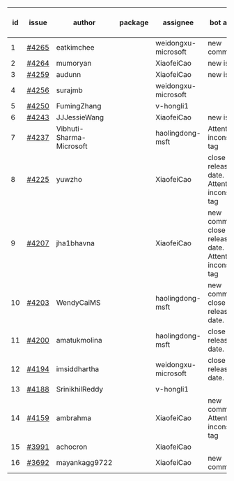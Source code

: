 | id | issue | author | package | assignee | bot advice | created date of issue | target release date | date from target |
| ------ | ------ | ------ | ------ | ------ | ------ | ------ | ------ | :-----: |
| 1 | [#4265](https://github.com/Azure/sdk-release-request/issues/4265) | eatkimchee |  | weidongxu-microsoft | new comment. | 06-23 | 07-28 |  |
| 2 | [#4264](https://github.com/Azure/sdk-release-request/issues/4264) | mumoryan |  | XiaofeiCao | new issue. | 06-21 | 07-28 |  |
| 3 | [#4259](https://github.com/Azure/sdk-release-request/issues/4259) | audunn |  | XiaofeiCao | new issue. | 06-21 | 07-28 |  |
| 4 | [#4256](https://github.com/Azure/sdk-release-request/issues/4256) | surajmb |  | weidongxu-microsoft |  | 06-16 | 07-28 |  |
| 5 | [#4250](https://github.com/Azure/sdk-release-request/issues/4250) | FumingZhang |  | v-hongli1 |  | 06-14 |  | 0 |
| 6 | [#4243](https://github.com/Azure/sdk-release-request/issues/4243) | JJJessieWang |  | XiaofeiCao | new issue. | 06-13 | 07-28 |  |
| 7 | [#4237](https://github.com/Azure/sdk-release-request/issues/4237) | Vibhuti-Sharma-Microsoft |  | haolingdong-msft | Attention to inconsistent tag | 06-09 | 07-14 |  |
| 8 | [#4225](https://github.com/Azure/sdk-release-request/issues/4225) | yuwzho |  | XiaofeiCao | close to release date.  Attention to inconsistent tag | 06-05 | 06-23 | 0 |
| 9 | [#4207](https://github.com/Azure/sdk-release-request/issues/4207) | jha1bhavna |  | XiaofeiCao | new comment. close to release date.  Attention to inconsistent tag | 05-29 | 06-23 | 0 |
| 10 | [#4203](https://github.com/Azure/sdk-release-request/issues/4203) | WendyCaiMS |  | haolingdong-msft | new comment. close to release date.  | 05-25 | 06-23 | 0 |
| 11 | [#4200](https://github.com/Azure/sdk-release-request/issues/4200) | amatukmolina |  | haolingdong-msft | close to release date.  | 05-25 | 06-23 | 0 |
| 12 | [#4194](https://github.com/Azure/sdk-release-request/issues/4194) | imsiddhartha |  | weidongxu-microsoft | close to release date.  | 05-25 | 06-23 | 0 |
| 13 | [#4188](https://github.com/Azure/sdk-release-request/issues/4188) | SrinikhilReddy |  | v-hongli1 |  | 05-23 |  | 0 |
| 14 | [#4159](https://github.com/Azure/sdk-release-request/issues/4159) | ambrahma |  | XiaofeiCao | new comment. Attention to inconsistent tag | 05-11 | 05-26 |  |
| 15 | [#3991](https://github.com/Azure/sdk-release-request/issues/3991) | achocron |  | XiaofeiCao |  | 03-24 | 04-28 |  |
| 16 | [#3692](https://github.com/Azure/sdk-release-request/issues/3692) | mayankagg9722 |  | XiaofeiCao | new comment. | 01-24 | 02-24 |  |
